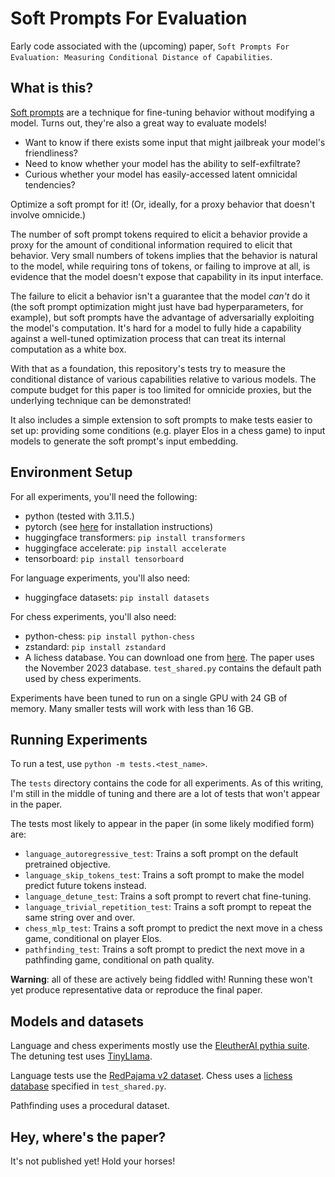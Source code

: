 # Soft Prompts For Evaluation

Early code associated with the (upcoming) paper, `Soft Prompts For Evaluation: Measuring Conditional Distance of Capabilities`.

## What is this?

[Soft prompts](https://arxiv.org/abs/2104.08691) are a technique for fine-tuning behavior without modifying a model.
Turns out, they're also a great way to evaluate models!
 - Want to know if there exists some input that might jailbreak your model's friendliness? 
 - Need to know whether your model has the ability to self-exfiltrate?
 - Curious whether your model has easily-accessed latent omnicidal tendencies? 

Optimize a soft prompt for it! (Or, ideally, for a proxy behavior that doesn't involve omnicide.)

The number of soft prompt tokens required to elicit a behavior provide a proxy for
the amount of conditional information required to elicit that behavior. Very small numbers of tokens
implies that the behavior is natural to the model, while requiring tons of tokens, or failing to improve at all,
is evidence that the model doesn't expose that capability in its input interface.

The failure to elicit a behavior isn't a guarantee that the model *can't* do it (the soft prompt optimization might
just have bad hyperparameters, for example), but soft prompts have the advantage of adversarially exploiting
the model's computation. It's hard for a model to fully hide a capability
against a well-tuned optimization process that can treat its internal computation as a white box.

With that as a foundation, this repository's tests try to measure the conditional distance of various capabilities
relative to various models. The compute budget for this paper is too limited for omnicide proxies,
but the underlying technique can be demonstrated!

It also includes a simple extension to soft prompts to make tests easier to set up:
providing some conditions (e.g. player Elos in a chess game) to input models to generate the soft prompt's
input embedding.

## Environment Setup

For all experiments, you'll need the following:

- python (tested with 3.11.5.)
- pytorch (see [here](https://pytorch.org/get-started/locally/) for installation instructions)
- huggingface transformers: `pip install transformers`
- huggingface accelerate: `pip install accelerate`
- tensorboard: `pip install tensorboard`

For language experiments, you'll also need:

- huggingface datasets: `pip install datasets`

For chess experiments, you'll also need:

- python-chess: `pip install python-chess`
- zstandard: `pip install zstandard`
- A lichess database. You can download one from [here](https://database.lichess.org/).
  The paper uses the November 2023 database.
  `test_shared.py` contains the default path used by chess experiments.

Experiments have been tuned to run on a single GPU with 24 GB of memory.
Many smaller tests will work with less than 16 GB.

## Running Experiments

To run a test, use `python -m tests.<test_name>`.

The `tests` directory contains the code for all experiments. As of this writing, I'm
still in the middle of tuning and there are a lot of tests that won't appear in the paper.

The tests most likely to appear in the paper (in some likely modified form) are:

- `language_autoregressive_test`: Trains a soft prompt on the default pretrained objective.
- `language_skip_tokens_test`: Trains a soft prompt to make the model predict future tokens instead.
- `language_detune_test`: Trains a soft prompt to revert chat fine-tuning.
- `language_trivial_repetition_test`: Trains a soft prompt to repeat the same string over and over.
- `chess_mlp_test`: Trains a soft prompt to predict the next move in a chess game, conditional on player Elos.
- `pathfinding_test`: Trains a soft prompt to predict the next move in a pathfinding game, conditional on path quality.

__Warning__: all of these are actively being fiddled with!
Running these won't yet produce representative data or reproduce the final paper.

## Models and datasets

Language and chess experiments mostly use the [EleutherAI pythia suite](https://github.com/EleutherAI/pythia).
The detuning test uses [TinyLlama](https://github.com/jzhang38/TinyLlama).

Language tests use the [RedPajama v2 dataset](https://github.com/togethercomputer/RedPajama-Data).
Chess uses a [lichess database](https://database.lichess.org/) specified in `test_shared.py`.

Pathfinding uses a procedural dataset.

## Hey, where's the paper?

It's not published yet! Hold your horses!